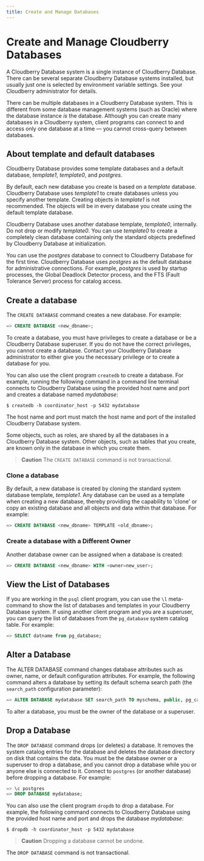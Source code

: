 ```yaml
---
title: Create and Manage Databases
---
```


# Create and Manage Cloudberry Databases

A Cloudberry Database system is a single instance of Cloudberry Database. There can be several separate Cloudberry Database systems installed, but usually just one is selected by environment variable settings. See your Cloudberry administrator for details.

There can be multiple databases in a Cloudberry Database system. This is different from some database management systems (such as Oracle) where the database instance *is* the database. Although you can create many databases in a Cloudberry system, client programs can connect to and access only one database at a time — you cannot cross-query between databases.

## About template and default databases 

Cloudberry Database provides some template databases and a default database, *template1*, *template0*, and *postgres*.

By default, each new database you create is based on a *template* database. Cloudberry Database uses *template1* to create databases unless you specify another template. Creating objects in *template1* is not recommended. The objects will be in every database you create using the default template database.

Cloudberry Database uses another database template, *template0*, internally. Do not drop or modify *template0*. You can use *template0* to create a completely clean database containing only the standard objects predefined by Cloudberry Database at initialization.

You can use the *postgres* database to connect to Cloudberry Database for the first time. Cloudberry Database uses *postgres* as the default database for administrative connections. For example, *postgres* is used by startup processes, the Global Deadlock Detector process, and the FTS (Fault Tolerance Server) process for catalog access.

## Create a database 

The `CREATE DATABASE` command creates a new database. For example:

```sql
=> CREATE DATABASE <new_dbname>;
```

To create a database, you must have privileges to create a database or be a Cloudberry Database superuser. If you do not have the correct privileges, you cannot create a database. Contact your Cloudberry Database administrator to either give you the necessary privilege or to create a database for you.

You can also use the client program `createdb` to create a database. For example, running the following command in a command line terminal connects to Cloudberry Database using the provided host name and port and creates a database named *mydatabase*:

```shell
$ createdb -h coordinator_host -p 5432 mydatabase
```

The host name and port must match the host name and port of the installed Cloudberry Database system.

Some objects, such as roles, are shared by all the databases in a Cloudberry Database system. Other objects, such as tables that you create, are known only in the database in which you create them.

> **Caution** The `CREATE DATABASE` command is not transactional.

### Clone a database 

By default, a new database is created by cloning the standard system database template, *template1*. Any database can be used as a template when creating a new database, thereby providing the capability to 'clone' or copy an existing database and all objects and data within that database. For example:

```sql
=> CREATE DATABASE <new_dbname> TEMPLATE <old_dbname>;
```

### Create a database with a Different Owner 

Another database owner can be assigned when a database is created:

```sql
=> CREATE DATABASE <new_dbname> WITH <owner=new_user>;
```

## View the List of Databases 

If you are working in the `psql` client program, you can use the `\l` meta-command to show the list of databases and templates in your Cloudberry Database system. If using another client program and you are a superuser, you can query the list of databases from the `pg_database` system catalog table. For example:

```sql
=> SELECT datname from pg_database;
```

## Alter a Database 

The ALTER DATABASE command changes database attributes such as owner, name, or default configuration attributes. For example, the following command alters a database by setting its default schema search path (the `search_path` configuration parameter):

```sql
=> ALTER DATABASE mydatabase SET search_path TO myschema, public, pg_catalog;
```

To alter a database, you must be the owner of the database or a superuser.

## Drop a Database 

The `DROP DATABASE` command drops (or deletes) a database. It removes the system catalog entries for the database and deletes the database directory on disk that contains the data. You must be the database owner or a superuser to drop a database, and you cannot drop a database while you or anyone else is connected to it. Connect to `postgres` (or another database) before dropping a database. For example:

```sql
=> \c postgres
=> DROP DATABASE mydatabase;
```

You can also use the client program `dropdb` to drop a database. For example, the following command connects to Cloudberry Database using the provided host name and port and drops the database *mydatabase*:

```shell
$ dropdb -h coordinator_host -p 5432 mydatabase
```

> **Caution** Dropping a database cannot be undone.

The `DROP DATABASE` command is not transactional.
